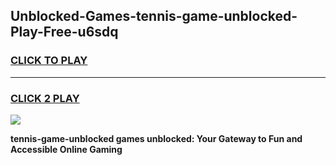 
## Unblocked-Games-tennis-game-unblocked-Play-Free-u6sdq
<h3>
<a href="https://premium76.site?title=tennis-game-unblocked&ref=22A">CLICK TO PLAY</a></h3>
<hr>

<h3>
<a href="https://premium76.site?title=tennis-game-unblocked&ref=22A">CLICK 2 PLAY</a>
  
</h3>

<a href="https://premium76.site?title=tennis-game-unblocked&ref=22A"><img src="https://clearcache.store/games.png"></a>


**tennis-game-unblocked games unblocked: Your Gateway to Fun and Accessible Online Gaming**

